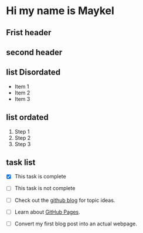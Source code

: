 # Hi my name is Maykel
## Frist header

## second header

## list Disordated
-  Item 1
-  Item 2
-  Item 3
## list ordated
1. Step 1
2. Step 2
3. Step 3
## task list
- [x] This task is complete
- [ ] This task is not complete

- [ ] Check out the [github blog](https://github.blog/) for topic ideas.
- [ ] Learn about [GitHub Pages](https://skills.github.com/#first-day-on-github).
- [ ] Convert my first blog post into an actual webpage.
